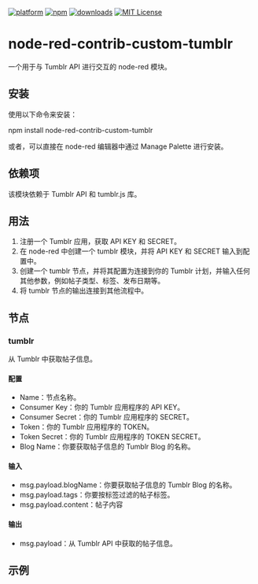 [![platform](https://img.shields.io/badge/platform-Node--RED-red)](https://nodered.org)
[![npm](https://img.shields.io/npm/v/node-red-contrib-tumblr.svg)](https://www.npmjs.com/package/node-red-contrib-tumblr)
[![downloads](https://img.shields.io/npm/dt/node-red-contrib-tumblr.svg)](https://www.npmjs.com/package/node-red-contrib-tumblr)
[![MIT License](https://img.shields.io/badge/license-MIT-blue.svg)](https://github.com/HaroldPetersInskipp/node-red-contrib-tumblr/blob/main/LICENSE)

# node-red-contrib-custom-tumblr

一个用于与 Tumblr API 进行交互的 node-red 模块。

## 安装

使用以下命令来安装：

npm install node-red-contrib-custom-tumblr


或者，可以直接在 node-red 编辑器中通过 Manage Palette 进行安装。

## 依赖项

该模块依赖于 Tumblr API 和 tumblr.js 库。

## 用法

1. 注册一个 Tumblr 应用，获取 API KEY 和 SECRET。
2. 在 node-red 中创建一个 tumblr 模块，并将 API KEY 和 SECRET 输入到配置中。
3. 创建一个 tumblr 节点，并将其配置为连接到你的 Tumblr 计划，并输入任何其他参数，例如帖子类型、标签、发布日期等。
4. 将 tumblr 节点的输出连接到其他流程中。

## 节点

### tumblr

从 Tumblr 中获取帖子信息。

#### 配置

- Name：节点名称。
- Consumer Key：你的 Tumblr 应用程序的 API KEY。
- Consumer Secret：你的 Tumblr 应用程序的 SECRET。
- Token：你的 Tumblr 应用程序的 TOKEN。
- Token Secret：你的 Tumblr 应用程序的 TOKEN SECRET。
- Blog Name：你要获取帖子信息的 Tumblr Blog 的名称。

#### 输入

- msg.payload.blogName：你要获取帖子信息的 Tumblr Blog 的名称。
- msg.payload.tags：你要按标签过滤的帖子标签。
- msg.payload.content：帖子内容

#### 输出

- msg.payload：从 Tumblr API 中获取的帖子信息。

## 示例
